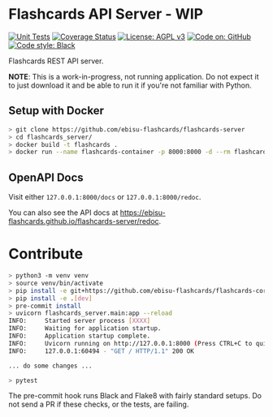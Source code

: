 # Flashcards API Server - WIP

[![Unit Tests](https://github.com/ebisu-flashcards/flashcards-api/actions/workflows/tests.yml/badge.svg)](https://github.com/ebisu-flashcards/flashcards-api/actions/workflows/tests.yml)  [![Coverage Status](https://coveralls.io/repos/github/ebisu-flashcards/flashcards-api/badge.svg)](https://coveralls.io/github/ebisu-flashcards/flashcards-api)   [![License: AGPL v3](https://img.shields.io/badge/License-AGPLv3-blue.svg)](https://www.gnu.org/licenses/agpl-3.0)   [![Code on: GitHub](https://img.shields.io/badge/Code%20on-GitHub-blueviolet)](https://github.com/ebisu-flashcards/flashcards-server)    [![Code style: Black](https://img.shields.io/badge/code%20style-black-000000.svg)](https://github.com/psf/black)

Flashcards REST API server.

**NOTE**: This is a work-in-progress, not running application. 
Do not expect it to just download it and be able to run it if you're not
familiar with Python.

## Setup with Docker
```bash
> git clone https://github.com/ebisu-flashcards/flashcards-server
> cd flashcards_server/
> docker build -t flashcards .
> docker run --name flashcards-container -p 8000:8000 -d --rm flashcards
```

## OpenAPI Docs

Visit either `127.0.0.1:8000/docs` or `127.0.0.1:8000/redoc`.

You can also see the API docs at https://ebisu-flashcards.github.io/flashcards-server/redoc.


# Contribute

```bash
> python3 -m venv venv
> source venv/bin/activate
> pip install -e git+https://github.com/ebisu-flashcards/flashcards-core.git#egg=flashcards_core
> pip install -e .[dev]
> pre-commit install
> uvicorn flashcards_server.main:app --reload
INFO:     Started server process [XXXX]
INFO:     Waiting for application startup.
INFO:     Application startup complete.
INFO:     Uvicorn running on http://127.0.0.1:8000 (Press CTRL+C to quit)
INFO:     127.0.0.1:60494 - "GET / HTTP/1.1" 200 OK

... do some changes ...

> pytest
```
The pre-commit hook runs Black and Flake8 with fairly standard setups. Do not send a PR if these checks, or the tests, are failing.

